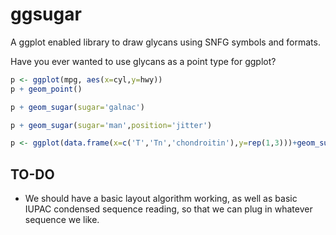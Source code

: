# ggsugar

A ggplot enabled library to draw glycans using SNFG symbols and formats.

Have you ever wanted to use glycans as a point type for ggplot?

```R
p <- ggplot(mpg, aes(x=cyl,y=hwy))
p + geom_point()
```

```R
p + geom_sugar(sugar='galnac')
```

```R
p + geom_sugar(sugar='man',position='jitter')
```

```R
p <- ggplot(data.frame(x=c('T','Tn','chondroitin'),y=rep(1,3)))+geom_sugar(aes(x,y),sugar="glc",size=4,align="centre")+theme_minimal()+theme(axis.text.x=element_sugar())
```

## TO-DO

* We should have a basic layout algorithm working, as well as basic IUPAC condensed sequence reading, so that we can plug in whatever sequence we like.